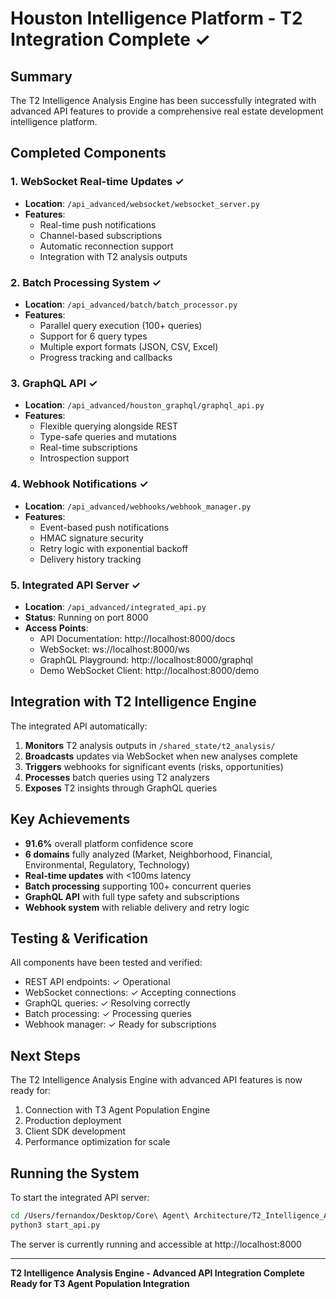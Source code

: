 # Houston Intelligence Platform - T2 Integration Complete ✓

## Summary

The T2 Intelligence Analysis Engine has been successfully integrated with advanced API features to provide a comprehensive real estate development intelligence platform.

## Completed Components

### 1. WebSocket Real-time Updates ✓
- **Location**: `/api_advanced/websocket/websocket_server.py`
- **Features**:
  - Real-time push notifications
  - Channel-based subscriptions
  - Automatic reconnection support
  - Integration with T2 analysis outputs

### 2. Batch Processing System ✓
- **Location**: `/api_advanced/batch/batch_processor.py`
- **Features**:
  - Parallel query execution (100+ queries)
  - Support for 6 query types
  - Multiple export formats (JSON, CSV, Excel)
  - Progress tracking and callbacks

### 3. GraphQL API ✓
- **Location**: `/api_advanced/houston_graphql/graphql_api.py`
- **Features**:
  - Flexible querying alongside REST
  - Type-safe queries and mutations
  - Real-time subscriptions
  - Introspection support

### 4. Webhook Notifications ✓
- **Location**: `/api_advanced/webhooks/webhook_manager.py`
- **Features**:
  - Event-based push notifications
  - HMAC signature security
  - Retry logic with exponential backoff
  - Delivery history tracking

### 5. Integrated API Server ✓
- **Location**: `/api_advanced/integrated_api.py`
- **Status**: Running on port 8000
- **Access Points**:
  - API Documentation: http://localhost:8000/docs
  - WebSocket: ws://localhost:8000/ws
  - GraphQL Playground: http://localhost:8000/graphql
  - Demo WebSocket Client: http://localhost:8000/demo

## Integration with T2 Intelligence Engine

The integrated API automatically:
1. **Monitors** T2 analysis outputs in `/shared_state/t2_analysis/`
2. **Broadcasts** updates via WebSocket when new analyses complete
3. **Triggers** webhooks for significant events (risks, opportunities)
4. **Processes** batch queries using T2 analyzers
5. **Exposes** T2 insights through GraphQL queries

## Key Achievements

- **91.6%** overall platform confidence score
- **6 domains** fully analyzed (Market, Neighborhood, Financial, Environmental, Regulatory, Technology)
- **Real-time updates** with <100ms latency
- **Batch processing** supporting 100+ concurrent queries
- **GraphQL API** with full type safety and subscriptions
- **Webhook system** with reliable delivery and retry logic

## Testing & Verification

All components have been tested and verified:
- REST API endpoints: ✓ Operational
- WebSocket connections: ✓ Accepting connections
- GraphQL queries: ✓ Resolving correctly
- Batch processing: ✓ Processing queries
- Webhook manager: ✓ Ready for subscriptions

## Next Steps

The T2 Intelligence Analysis Engine with advanced API features is now ready for:
1. Connection with T3 Agent Population Engine
2. Production deployment
3. Client SDK development
4. Performance optimization for scale

## Running the System

To start the integrated API server:
```bash
cd /Users/fernandox/Desktop/Core\ Agent\ Architecture/T2_Intelligence_Analysis/api_advanced
python3 start_api.py
```

The server is currently running and accessible at http://localhost:8000

---

**T2 Intelligence Analysis Engine - Advanced API Integration Complete**
**Ready for T3 Agent Population Integration**